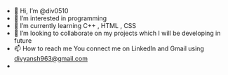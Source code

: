 - 👋 Hi, I’m @div0510
- 👀 I’m interested in programming
- 🌱 I’m currently learning C++ , HTML , CSS
- 💞️ I’m looking to collaborate on my projects which I will be developing in future
- 📫 How to reach me You connect me on LinkedIn and Gmail using divyansh963@gmail.com
- 
<!---
div0510/div0510 is a ✨ special ✨ repository because its `README.md` (this file) appears on your GitHub profile.
You can click the Preview link to take a look at your changes.
--->
